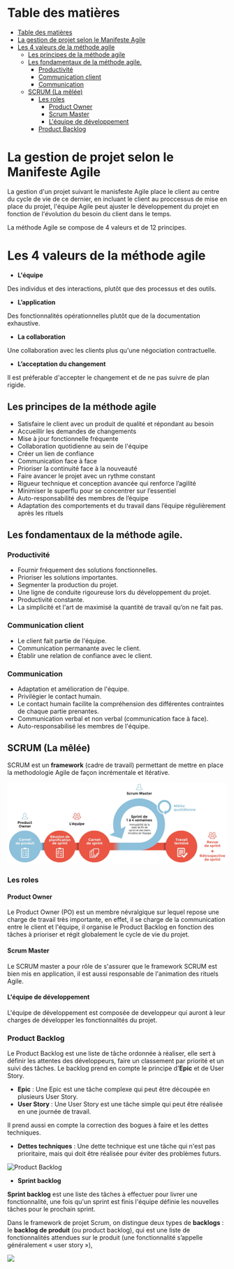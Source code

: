 # Table des matières

- [Table des matières](#table-des-matières)
- [La gestion de projet selon le Manifeste Agile](#la-gestion-de-projet-selon-le-manifeste-agile)
- [Les 4 valeurs de la méthode agile](#les-4-valeurs-de-la-méthode-agile)
  - [Les principes de la méthode agile ](#les-principes-de-la-méthode-agile-)
  - [Les fondamentaux de la méthode agile. ](#les-fondamentaux-de-la-méthode-agile-)
    - [Productivité](#productivité)
    - [Communication client](#communication-client)
    - [Communication](#communication)
  - [SCRUM (La mêlée)](#scrum-la-mêlée)
    - [Les roles](#les-roles)
      - [Product Owner](#product-owner)
      - [Scrum Master](#scrum-master)
      - [L'équipe de développement](#léquipe-de-développement)
    - [Product Backlog](#product-backlog)


# La gestion de projet selon le Manifeste Agile

La gestion d'un projet suivant le manisfeste Agile place le client au centre du cycle de vie de ce dernier, en incluant le client au proccessus de mise en place du projet, l'équipe Agile peut ajuster le développement du projet en fonction de l'évolution du besoin du client dans le temps.

La méthode Agile se compose de 4 valeurs et de 12 principes.

# Les 4 valeurs de la méthode agile

- **L'équipe**

Des individus et des interactions, plutôt que des processus et des outils.

- **L’application**

Des fonctionnalités opérationnelles plutôt que de la documentation exhaustive.

- **La collaboration**

Une collaboration avec les clients plus qu'une négociation contractuelle.

- **L’acceptation du changement**

Il est préferable d'accepter le changement et de ne pas suivre de plan rigide.

## Les principes de la méthode agile <a name="pma"></a>

- Satisfaire le client avec un produit de qualité et répondant au besoin
- Accueillir les demandes de changements
- Mise à jour fonctionnelle fréquente 
- Collaboration quotidienne au sein de l'équipe
- Créer un lien de confiance
- Communication face à face
- Prioriser la continuité face à la nouveauté
- Faire avancer le projet avec un rythme constant
- Rigueur technique et conception avancée qui renforce l’agilité
- Minimiser le superflu pour se concentrer sur l’essentiel
- Auto-responsabilité des membres de l’équipe
- Adaptation des comportements et du travail dans l’équipe régulièrement après les rituels

## Les fondamentaux de la méthode agile. <a name="fma"></a>

### Productivité

- Fournir fréquement des solutions fonctionnelles.
- Prioriser les solutions importantes.
- Segmenter la production du projet.
- Une ligne de conduite rigoureuse lors du développement du projet.
- Productivité constante.
- La simplicité et l'art de maximisé la quantité de travail qu’on ne fait pas.

### Communication client

- Le client fait partie de l'équipe.
- Communication permanante avec le client.
- Établir une relation de confiance avec le client.

### Communication 

- Adaptation et amélioration de l'équipe.
- Privilégier le contact humain.
- Le contact humain facilite la compréhension des différentes contraintes de chaque partie prenantes.
- Communication verbal et non verbal (communication face à face).
- Auto-responsabilisé les membres de l'équipe.

## SCRUM (La mêlée)

SCRUM est un **framework** (cadre de travail) permettant de mettre en place la methodologie Agile de façon incrémentale et itérative.

![Scrum](assets/scrum_schema.jpeg)

### Les roles

#### Product Owner

Le Product Owner (PO) est un membre névralgique sur lequel repose une charge de travail très importante, en effet, il se charge de la communication entre le client et l'équipe, il organise le Product Backlog en fonction des tâches à prioriser et régit globalement le cycle de vie du projet.

#### Scrum Master

Le SCRUM master a pour rôle de s'assurer que le framework SCRUM est bien mis en application, il est aussi responsable de l'animation des rituels Agile.

#### L'équipe de développement

L'équipe de développement est composée de developpeur qui auront à leur charges de développer les fonctionnalités du projet.

### Product Backlog

Le Product Backlog est une liste de tâche ordonnée à réaliser, elle sert à définir les attentes des développeurs, faire un classement par priorité et un suivi des tâches.
Le backlog prend en compte le principe d'**Epic** et de User Story.
- **Epic** : Une Epic est une tâche complexe qui peut être découpée en plusieurs User Story.
- **User Story** : Une User Story est une tâche simple qui peut être réalisée en une journée de travail.

Il prend aussi en compte la correction des bogues à faire et les dettes techniques.
- **Dettes techniques** : Une dette technique est une tâche qui n'est pas prioritaire, mais qui doit être réalisée pour éviter des problèmes futurs.

![Product Backlog](https://assets.asana.biz/transform/9a0eb346-33af-405d-9e6f-f63aad872c48/inline-project-management-product-backlog-1-fr-2x?io=transform:fill,width:1680&format=webp)


- __**Sprint backlog**__

**Sprint backlog** est une liste des tâches à effectuer pour livrer une fonctionnalité, une fois qu'un sprint est finis l'équipe définie les nouvelles tâches pour le prochain sprint.

Dans le framework de projet Scrum, on distingue deux types de **backlogs** :
le **backlog de produit** (ou product backlog), qui est une liste de fonctionnalités attendues sur le produit (une fonctionnalité s’appelle généralement « user story »),

![](https://bubbleplan.net/blog/wp-content/uploads/2018/05/430.jpeg)